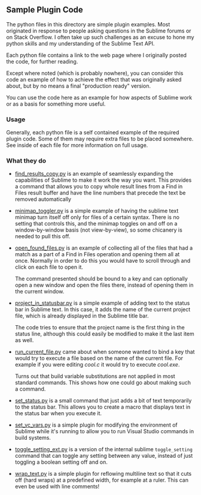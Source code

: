 Sample Plugin Code
------------------

The python files in this directory are simple plugin examples. Most originated
in response to people asking questions in the Sublime forums or on Stack
Overflow. I often take up such challenges as an excuse to hone my python skills
and my understanding of the Sublime Text API.

Each python file contains a link to the web page where I originally posted the
code, for further reading.

Except where noted (which is probably nowhere), you can consider this code an
example of how to achieve the effect that was originally asked about, but by no
means a final "production ready" version.

You can use the code here as an example for how aspects of Sublime work or as a
basis for something more useful.

### Usage

Generally, each python file is a self contained example of the required plugin
code. Some of them may require extra files to be placed somewhere. See inside
of each file for more information on full usage.

### What they do

 * [find_results_copy.py](find_results_copy.py) is an example of seamlessly
   expanding the capabilities of Sublime to make it work the way you want. This
   provides a command that allows you to copy whole result lines from a Find in
   Files result buffer and have the line numbers that precede the text be
   removed automatically

 * [minimap_toggler.py](minimap_toggler.py) is a simple example of having the
   sublime text minimap turn itself off only for files of a certain syntax.
   There is no setting that controls this, and the minimap toggles on and off
   on a window-by-window basis (not view-by-view), so some chicanery is needed
   to pull this off.

 * [open_found_files.py](open_found_files.py) is an example of collecting all
   of the files that had a match as a part of a Find in Files operation and
   opening them all at once. Normally in order to do this you would have to
   scroll through and click on each file to open it.

   The command presented should be bound to a key and can optionally open a new
   window and open the files there, instead of opening them in the current
   window.

 * [project_in_statusbar.py](project_in_statusbar.py) is a simple example of
   adding text to the status bar in Sublime text. In this case, it adds the
   name of the current project file, which is already displayed in the Sublime
   title bar.

   The code tries to ensure that the project name is the first thing in the
   status line, although this could easily be modified to make it the last item
   as well.

 * [run_current_file.py](run_current_file.py) came about when someone wanted to
   bind a key that would try to execute a file based on the name of the current
   file. For example if you were editing *cool.c* it would try to execute
   *cool.exe*.

   Turns out that build variable substitutions are not applied in most standard
   commands. This shows how one could go about making such a command.

 * [set_status.py](set_status.py) is a small command that just adds a bit of
   text temporarily to the status bar. This allows you to create a macro that
   displays text in the status bar when you execute it.

 * [set_vc_vars.py](set_vc_vars.py) is a simple plugin for modifying the
   environment of Sublime while it's running to allow you to run Visual Studio
   commands in build systems.

 * [toggle_setting_ext.py](toggle_setting_ext.py) is a version of the internal
   sublime `toggle_setting` command that can toggle any setting between any
   value, instead of just toggling a boolean setting off and on.

 * [wrap_text.py](wrap_text.py) is a simple plugin for reflowing multiline text
   so that it cuts off (hard wraps) at a predefined width, for example at a
   ruler. This can even be used with line comments!
